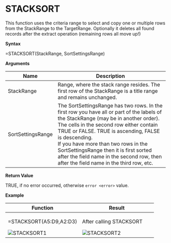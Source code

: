 # STACKSORT

This function uses the criteria range to select and copy one or multiple
rows from the StackRange to the TargetRange. Optionally it deletes all
found records after the extract operation (remaining rows all move up!)

**Syntax**

=STACKSORT(StackRange, SortSettingsRange)

**Arguments**

<table>
<colgroup>
<col style="width: 20%" />
<col style="width: 80%" />
</colgroup>
<thead>
<tr class="header">
<th>Name</th>
<th>Description</th>
</tr>
</thead>
<tbody>
<tr class="odd">
<td>StackRange</td>
<td><div class="line-block">Range, where the stack range resides. The first row of the StackRange is a title range and remains unchanged.</div></td>
</tr>
<tr class="even">
<td>SortSettingsRange</td>
<td><div class="line-block">The SortSettingsRange has two rows. In the first row you have all or part of the labels of the StackRange (may be in another order). The cells in the second row either contain TRUE or FALSE. TRUE is ascending, FALSE is descending.<br />
If you have more than two rows in the SortSettingsRange then it is first sorted after the field name in the second row, then after the field name in the third row, etc.</div></td>
</tr>
</tbody>
</table>

**Return Value**

TRUE, if no error occurred, otherwise `error <error>` value.

**Example**

<table>
<colgroup>
<col style="width: 50%" />
<col style="width: 50%" />
</colgroup>
<thead>
<tr class="header">
<th>Function</th>
<th>Result</th>
</tr>
</thead>
<tbody>
<tr class="odd">
<td><p>=STACKSORT(<span class="blue">A5:D9</span>,<span class="red">A2:D3</span>)</p>
<div class="line-block"><img src="/images/STACKSORT1.PNG" alt="STACKSORT1" /></div></td>
<td><p>After calling STACKSORT</p>
<div class="line-block"><img src="/images/STACKSORT2.PNG" alt="STACKSORT2" /></div></td>
</tr>
</tbody>
</table>
